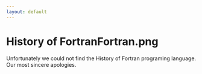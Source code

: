 ```yaml
---
layout: default
---
```

# History of FortranFortran.png
Unfortunately we could not find the History of Fortran programing language. Our most sincere apologies.